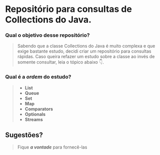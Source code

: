 # Repositório para consultas de Collections do Java.

### Qual o objetivo desse repositório?
> Sabendo que a classe Collections do Java é muito complexa e que exige bastante estudo, decidi criar um repositório para consultas rápidas. 
> Caso queira refazer um estudo sobre a classe ao invés de somente consultar, leia o tópico abaixo :point_down:.

### Qual é a _ordem_ do estudo? 

> - **List**  
> - **Queue**  
> - **Set**  
> - **Map**  
> - **Comparators**  
> - **Optionals**  
> - **Streams**  

## Sugestões?
> Fique _**a vontade**_ para fornecê-las